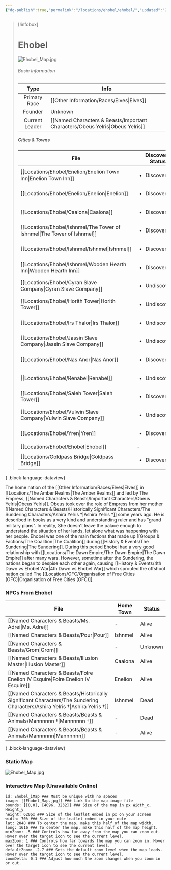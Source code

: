 ```yaml
---
{"dg-publish":true,"permalink":"/locations/ehobel/ehobel/","updated":"2025-05-26T15:04:42.206+01:00"}
---
```


> [!infobox]
> 
> # Ehobel
> ![Ehobel_Map.jpg](/img/user/Admin/Attachments/Ehobel_Map.jpg)
> ###### Basic Information
> 
>  Type | Info |
> :----: | --- |
>  Primary Race | [[Other Information/Races/Elves\|Elves]]|
>  Founder | Unknown |
>  Current Leader | [[Named Characters & Beasts/Important Characters/Obeus Yelris\|Obeus Yelris]] |
>  ##### Cities & Towns 
>   | File                                                                       | Discovery Status               |
> | -------------------------------------------------------------------------- | ------------------------------ |
> | [[Locations/Ehobel/Enelion/Enelion Town Inn\|Enelion Town Inn]]         | <ul><li>Discovered</li></ul>   |
> | [[Locations/Ehobel/Enelion/Enelion\|Enelion]]                           | <ul><li>Discovered</li></ul>   |
> | [[Locations/Ehobel/Caalona\|Caalona]]                                   | <ul><li>Discovered</li></ul>   |
> | [[Locations/Ehobel/Ishnmel/The Tower of Ishnmel\|The Tower of Ishnmel]] | <ul><li>Discovered</li></ul>   |
> | [[Locations/Ehobel/Ishnmel/Ishnmel\|Ishnmel]]                           | <ul><li>Discovered</li></ul>   |
> | [[Locations/Ehobel/Ishnmel/Wooden Hearth Inn\|Wooden Hearth Inn]]       | <ul><li>Discovered</li></ul>   |
> | [[Locations/Ehobel/Cyran Slave Company\|Cyran Slave Company]]           | <ul><li>Undiscovered</li></ul> |
> | [[Locations/Ehobel/Horith Tower\|Horith Tower]]                         | <ul><li>Undiscovered</li></ul> |
> | [[Locations/Ehobel/Irs Thalor\|Irs Thalor]]                             | <ul><li>Undiscovered</li></ul> |
> | [[Locations/Ehobel/Jassin Slave Company\|Jassin Slave Company]]         | <ul><li>Undiscovered</li></ul> |
> | [[Locations/Ehobel/Nas Anor\|Nas Anor]]                                 | <ul><li>Discovered</li></ul>   |
> | [[Locations/Ehobel/Renabel\|Renabel]]                                   | <ul><li>Undiscovered</li></ul> |
> | [[Locations/Ehobel/Saleh Tower\|Saleh Tower]]                           | <ul><li>Discovered</li></ul>   |
> | [[Locations/Ehobel/Vulwin Slave Company\|Vulwin Slave Company]]         | <ul><li>Undiscovered</li></ul> |
> | [[Locations/Ehobel/Yren\|Yren]]                                         | <ul><li>Discovered</li></ul>   |
> | [[Locations/Ehobel/Ehobel\|Ehobel]]                                     | \-                             |
> | [[Locations/Goldpass Bridge\|Goldpass Bridge]]                          | <ul><li>Discovered</li></ul>   |
> 
{ .block-language-dataview}


The home nation of the [[Other Information/Races/Elves\|Elves]] in [[Locations/The Amber Realms\|The Amber Realms]] and led by The Empress, [[Named Characters & Beasts/Important Characters/Obeus Yelris\|Obeus Yelris]]. Obeus took over the role of Empress from her mother [[Named Characters & Beasts/Historically Significant  Characters/The Sundering Characters/Ashira Yelris †\|Ashira Yelris †]] some years ago. He is described in books as a very kind and understanding ruler and has "grand military plans". In reality, She doesn't leave the palace enough to understand the situation of her lands, let alone what was happening with her people. Ehobel was one of the main factions that made up [[Groups & Factions/The Coalition\|The Coalition]] during [[History & Events/The Sundering\|The Sundering]]. During this period Ehobel had a very good relationship with [[Locations/The Dawn Empire/The Dawn Empire\|The Dawn Empire]] after many wars. However, sometime after the Sundering, the nations began to despise each other again, causing [[History & Events/4th Dawn vs Ehobel War\|4th Dawn vs Ehobel War]] which sprouted the offshoot nation called The [[Locations/OFC/Organisation of Free Cities (OFC)\|Organisation of Free Cities (OFC)]].


### NPCs From Ehobel
| File                                                                                                                            | Home Town | Status  |
| ------------------------------------------------------------------------------------------------------------------------------- | --------- | ------- |
| [[Named Characters & Beasts/Ms. Adrei\|Ms. Adrei]]                                                                           | \-        | Alive   |
| [[Named Characters & Beasts/Pour\|Pour]]                                                                                     | Ishnmel   | Alive   |
| [[Named Characters & Beasts/Grom\|Grom]]                                                                                     | \-        | Unknown |
| [[Named Characters & Beasts/Illusion Master\|Illusion Master]]                                                               | Caalona   | Alive   |
| [[Named Characters & Beasts/Folre Enelion IV Esquire\|Folre Enelion IV Esquire]]                                             | Enelion   | Alive   |
| [[Named Characters & Beasts/Historically Significant  Characters/The Sundering Characters/Ashira Yelris †\|Ashira Yelris †]] | Ishnmel   | Dead    |
| [[Named Characters & Beasts/Beasts & Animals/Mannnnnn †\|Mannnnnn †]]                                                        | \-        | Dead    |
| [[Named Characters & Beasts/Beasts & Animals/Mannnnnn\|Mannnnnn]]                                                            | \-        | Alive   |

{ .block-language-dataview}
### Static Map
![Ehobel_Map.jpg](/img/user/Admin/Attachments/Ehobel_Map.jpg)

### Interactive Map (Unavailable Online)
```leaflet  
id: Ehobel_iMap ### Must be unique with no spaces  
image: [[Ehobel_Map.jpg]] ### Link to the map image file  
bounds: [[0,0], [4096, 3232]] ### Size of the map in px Width_x, Height_y  
height: 620px ### Size of the leaflet embed in px on your screen  
width: 70% ### Size of the leaflet embed in your note  
lat: 2048 ### To center the map, make this half of the map width.  
long: 1616 ### To center the map, make this half of the map height.  
minZoom: -5 ### Controls how far away from the map you can zoom out. Hover over the target icon to see the current level.  
maxZoom: 1 ### Controls how far towards the map you can zoom in. Hover over the target icon to see the current level.  
defaultZoom: -2.7 ### Sets the default zoom level when the map loads. Hover over the target icon to see the current level.  
zoomDelta: 0.1 ### Adjust how much the zoom changes when you zoom in or out.
```
